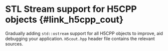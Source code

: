 <!---
 Copyright (c) 2018 vargaconsulting, Toronto,ON Canada
 Author: Varga, Steven <steven@vargaconsulting.ca>
--->


STL Stream support for H5CPP objects {#link_h5cpp_cout}
==========================================================

Gradually adding `std::ostream` support for all H5CPP objects to improve, aid debugging your application. `H5cout.hpp` header file contains the relevant sources.



